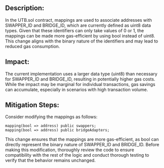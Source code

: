 ## Description:
In the UTB.sol contract, mappings are used to associate addresses with SWAPPER_ID and BRIDGE_ID, which are currently defined as uint8 data types. Given that these identifiers can only take values of 0 or 1, the mappings can be made more gas-efficient by using bool instead of uint8. This change aligns with the binary nature of the identifiers and may lead to reduced gas consumption.

## Impact:
The current implementation uses a larger data type (uint8) than necessary for SWAPPER_ID and BRIDGE_ID, resulting in potentially higher gas costs. While the impact may be marginal for individual transactions, gas savings can accumulate, especially in scenarios with high transaction volume.

## Mitigation Steps:
Consider modifying the mappings as follows:

```solidity
mapping(bool => address) public swappers;
mapping(bool => address) public bridgeAdapters;
```
This change ensures that the mappings are more gas-efficient, as bool can directly represent the binary nature of SWAPPER_ID and BRIDGE_ID. Before making this modification, thoroughly review the code to ensure compatibility with the rest of the logic and conduct thorough testing to verify that the behavior remains unchanged.